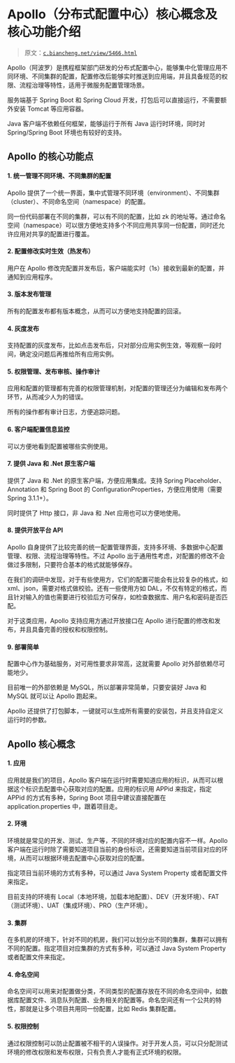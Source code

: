 # Apollo（分布式配置中心）核心概念及核心功能介绍

> 原文：[`c.biancheng.net/view/5466.html`](http://c.biancheng.net/view/5466.html)

Apollo（阿波罗）是携程框架部门研发的分布式配置中心，能够集中化管理应用不同环境、不同集群的配置，配置修改后能够实时推送到应用端，并且具备规范的权限、流程治理等特性，适用于微服务配置管理场景。

服务端基于 Spring Boot 和 Spring Cloud 开发，打包后可以直接运行，不需要额外安装 Tomcat 等应用容器。

Java 客户端不依赖任何框架，能够运行于所有 Java 运行时环境，同时对 Spring/Spring Boot 环境也有较好的支持。

## Apollo 的核心功能点

#### 1\. 统一管理不同环境、不同集群的配置

Apollo 提供了一个统一界面，集中式管理不同环境（environment）、不同集群（cluster）、不同命名空间（namespace）的配置。

同一份代码部署在不同的集群，可以有不同的配置，比如 zk 的地址等。通过命名空间（namespace）可以很方便地支持多个不同应用共享同一份配置，同时还允许应用对共享的配置进行覆盖。

#### 2\. 配置修改实时生效（热发布）

用户在 Apollo 修改完配置并发布后，客户端能实时（1s）接收到最新的配置，并通知到应用程序。

#### 3\. 版本发布管理

所有的配置发布都有版本概念，从而可以方便地支持配置的回滚。

#### 4\. 灰度发布

支持配置的灰度发布，比如点击发布后，只对部分应用实例生效，等观察一段时间，确定没问题后再推给所有应用实例。

#### 5\. 权限管理、发布审核、操作审计

应用和配置的管理都有完善的权限管理机制，对配置的管理还分为编辑和发布两个环节，从而减少人为的错误。

所有的操作都有审计日志，方便追踪问题。

#### 6\. 客户端配置信息监控

可以方便地看到配置被哪些实例使用。

#### 7\. 提供 Java 和 .Net 原生客户端

提供了 Java 和 .Net 的原生客户端，方便应用集成。支持 Spring Placeholder、Annotation 和 Spring Boot 的 ConfigurationProperties，方便应用使用（需要 Spring 3.1.1+）。

同时提供了 Http 接口，非 Java 和 .Net 应用也可以方便地使用。

#### 8\. 提供开放平台 API

Apollo 自身提供了比较完善的统一配置管理界面，支持多环境、多数据中心配置管理、权限、流程治理等特性。不过 Apollo 出于通用性考虑，对配置的修改不会做过多限制，只要符合基本的格式就能够保存。

在我们的调研中发现，对于有些使用方，它们的配置可能会有比较复杂的格式，如 xml、json，需要对格式做校验。还有一些使用方如 DAL，不仅有特定的格式，而且针对输入的值也需要进行校验后方可保存，如检查数据库、用户名和密码是否匹配。

对于这类应用，Apollo 支持应用方通过开放接口在 Apollo 进行配置的修改和发布，并且具备完善的授权和权限控制。

#### 9\. 部署简单

配置中心作为基础服务，对可用性要求非常高，这就需要 Apollo 对外部依赖尽可能地少。

目前唯一的外部依赖是 MySQL，所以部署非常简单，只要安装好 Java 和 MySQL 就可以让 Apollo 跑起来。

Apollo 还提供了打包脚本，一键就可以生成所有需要的安装包，并且支持自定义运行时的参数。

## Apollo 核心概念

#### 1\. 应用

应用就是我们的项目，Apollo 客户端在运行时需要知道应用的标识，从而可以根据这个标识去配置中心获取对应的配置。应用的标识用 APPid 来指定，指定 APPid 的方式有多种，Spring Boot 项目中建议直接配置在 application.properties 中，跟着项目走。

#### 2\. 环境

环境就是常见的开发、测试、生产等，不同的环境对应的配置内容不一样。Apollo 客户端在运行时除了需要知道项目当前的身份标识，还需要知道当前项目对应的环境，从而可以根据环境去配置中心获取对应的配置。

指定项目当前环境的方式有多种，可以通过 Java System Property 或者配置文件来指定。

目前支持的环境有 Local（本地环境，加载本地配置）、DEV（开发环境）、FAT（测试环境）、UAT（集成环境）、PRO（生产环境）。

#### 3\. 集群

在多机房的环境下，针对不同的机房，我们可以划分出不同的集群，集群可以拥有不同的配置。指定项目对应集群的方式有多种，可以通过 Java System Property 或者配置文件来指定。

#### 4\. 命名空间

命名空间可以用来对配置做分类，不同类型的配置存放在不同的命名空间中，如数据库配置文件、消息队列配置、业务相关的配置等。命名空间还有一个公共的特性，那就是让多个项目共用同一份配置，比如 Redis 集群配置。

#### 5\. 权限控制

通过权限控制可以防止配置被不相干的人误操作。对于开发人员，可以只分配测试环境的修改权限和发布权限，只有负责人才能有正式环境的权限。